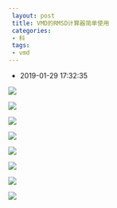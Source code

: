 ```yaml
---
 layout: post
 title: VMD的RMSD计算器简单使用
 categories:
 - 科
 tags:
 - vmd
---
```


- 2019-01-29 17:32:35

![](https://jerkwin.github.io/pic/2016/vmd_rmsdcalc_1.png)

![](https://jerkwin.github.io/pic/2016/vmd_rmsdcalc_2.png)

![](https://jerkwin.github.io/pic/2016/vmd_rmsdcalc_3.png)

![](https://jerkwin.github.io/pic/2016/vmd_rmsdcalc_4.png)

![](https://jerkwin.github.io/pic/2016/vmd_rmsdcalc_5.png)

![](https://jerkwin.github.io/pic/2016/vmd_rmsdcalc_6.png)

![](https://jerkwin.github.io/pic/2016/vmd_rmsdcalc_7.png)

![](https://jerkwin.github.io/pic/2016/vmd_rmsdcalc_8.png)
